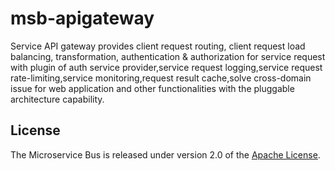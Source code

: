 msb-apigateway
===============
Service API gateway provides client request routing, client request load balancing, transformation, authentication & authorization for service request with plugin of auth service provider,service request logging,service request rate-limiting,service monitoring,request result cache,solve cross-domain issue for web application and other functionalities with the pluggable architecture capability.

## License
The Microservice Bus is released under version 2.0 of the [Apache License][].

[Apache License]: http://www.apache.org/licenses/LICENSE-2.0
